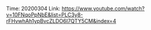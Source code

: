 Time: 20200304
Link: https://www.youtube.com/watch?v=10FNqoPpNbE&list=PLC3y8-rFHvwhAh1ypBvcZLDO6I7QTY5CM&index=4

